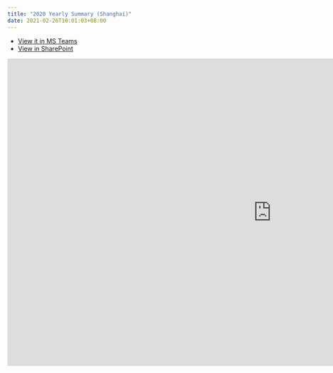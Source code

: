 ```yaml
---
title: "2020 Yearly Summary​ (Shanghai)​"
date: 2021-02-26T10:01:03+08:00
---
```




- [View it in MS Teams](https://teams.microsoft.com/l/file/B34B57EF-4CD3-4CD8-BDB1-D799BA86703F?tenantId=42f7676c-f455-423c-82f6-dc2d99791af7&fileType=pdf&objectUrl=https%3A%2F%2Fsap.sharepoint.com%2Fteams%2FEnglishReadingClubChina%2FShared%20Documents%2FAdministrations%2F2020_yearly_summary_English%20Reading%20Club_20201212.pdf&baseUrl=https%3A%2F%2Fsap.sharepoint.com%2Fteams%2FEnglishReadingClubChina&serviceName=teams&threadId=19:1ee00c50000d49e5bcd9ed0d6c67617c@thread.tacv2&groupId=f9638959-ebe9-4902-9a05-0140f56a1928)
- [View in SharePoint](https://sap.sharepoint.com/teams/EnglishReadingClubChina/Shared%20Documents/Forms/AllItems.aspx?csf=1&web=1&e=UTJyDF&cid=01a835be%2D2c57%2D48ca%2D98e7%2D7a9b02519ec9&RootFolder=%2Fteams%2FEnglishReadingClubChina%2FShared%20Documents%2FAdministrations&FolderCTID=0x0120003280ED92E1639A4387AE6BCF2DB8B763)

<iframe src="https://sap.sharepoint.com/teams/EnglishReadingClubChina/_layouts/15/Doc.aspx?sourcedoc={05bb310c-53f0-4906-b34c-5b949afff78e}&amp;action=embedview&amp;wdAr=1.7777777777777777" width="1186px" height="691px" frameborder="0">This is an embedded <a target="_blank" href="https://office.com">Microsoft Office</a> presentation, powered by <a target="_blank" href="https://office.com/webapps">Office</a>.</iframe>

